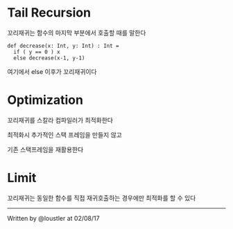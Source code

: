 # Tail Recursion 

꼬리재귀는 함수의 마지막 부분에서 호출할 때를 말한다 

```
def decrease(x: Int, y: Int) : Int =
  if ( y == 0 ) x 
  else decrease(x-1, y-1)
```

여기에서 else 이후가 꼬리재귀이다 

# Optimization
꼬리재귀를 스칼라 컴파일러가 최적화한다

최적화시 추가적인 스택 프레임을 만들지 않고 

기존 스택프레임을 재활용한다

# Limit
꼬리재귀는 동일한 함수를 직접 재귀호출하는 경우에만 최적화를 할 수 있다


-----
Written by @loustler at 02/08/17